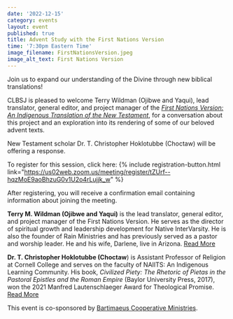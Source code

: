 ```yaml
---
date: '2022-12-15'
category: events
layout: event
published: true
title: Advent Study with the First Nations Version
time: '7:30pm Eastern Time'
image_filename: FirstNationsVersion.jpeg
image_alt_text: First Nations Version
---
```

Join us to expand our understanding of the Divine through new biblical translations!

CLBSJ is pleased to welcome Terry Wildman (Ojibwe and Yaqui), lead translator, general editor, and project manager of the [_First Nations Version: An Indigenous Translation of the New Testament_](https://firstnationsversion.com/), for a conversation about this project and an exploration into its rendering of some of our beloved advent texts. 

New Testament scholar Dr. T. Christopher Hoklotubbe (Choctaw) will be offering a response.

To register for this session, click here: {% include registration-button.html link="https://us02web.zoom.us/meeting/register/tZUrf--hqzMoE9aoBhzuG0v1U2o4rLujjk_w" %}

After registering, you will receive a confirmation email containing information about joining the meeting.

**Terry M. Wildman (Ojibwe and Yaqui)** is the lead translator, general editor, and project manager of the First Nations Version. He serves as the director of spiritual growth and leadership development for Native InterVarsity. He is also the founder of Rain Ministries and has previously served as a pastor and worship leader. He and his wife, Darlene, live in Arizona. [Read More](https://www.ivpress.com/terry-m-wildman)

**Dr. T. Christopher Hoklotubbe (Choctaw**) is Assistant Professor of Religion at Cornell College and serves on the faculty of NAIITS: An Indigenous Learning Community. His book, _Civilized Piety: The Rhetoric of Pietas in the Pastoral Epistles and the Roman Empire_ (Baylor University Press, 2017), won the 2021 Manfred Lautenschlaeger Award for Theological Promise. [Read More](https://www.cornellcollege.edu/academics/our-faculty/faculty-profile/index.php/show/choklotubbe)

This event is co-sponsored by [Bartimaeus Cooperative Ministries](https://www.bcm-net.org/).
